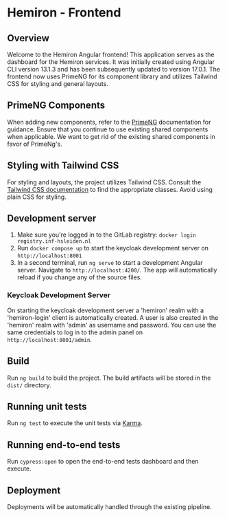 # Hemiron - Frontend

## Overview

Welcome to the Hemiron Angular frontend! This application serves as the dashboard for the Hemiron services. It was initially created using Angular CLI version 13.1.3 and has been subsequently updated to version 17.0.1. The frontend now uses PrimeNG for its component library and utilizes Tailwind CSS for styling and general layouts.

## PrimeNG Components

When adding new components, refer to the [PrimeNG](https://primeng.org/installation) documentation for guidance. Ensure that you continue to use existing shared components when applicable. We want to get rid of the existing shared components in favor of PrimeNg's.

## Styling with Tailwind CSS

For styling and layouts, the project utilizes Tailwind CSS. Consult the [Tailwind CSS documentation](https://tailwindcss.com/docs) to find the appropriate classes. Avoid using plain CSS for styling.

## Development server
1. Make sure you're logged in to the GitLab registry: `docker login registry.inf-hsleiden.nl`
2. Run `docker compose up` to start the keycloak development server on `http://localhost:8001`
3. In a second terminal, run `ng serve` to start a development Angular server. Navigate to `http://localhost:4200/`. The app will automatically reload if you change any of the source files.

### Keycloak Development Server
On starting the keycloak development server a 'hemiron' realm with a 'hemiron-login' client is automatically created. A user is also created in the 'hemiron' realm with 'admin' as username and password. You can use the same credentials to log in to the admin panel on `http://localhost:8001/admin`.

## Build

Run `ng build` to build the project. The build artifacts will be stored in the `dist/` directory.

## Running unit tests

Run `ng test` to execute the unit tests via [Karma](https://karma-runner.github.io).

## Running end-to-end tests

Run `cypress:open` to open the end-to-end tests dashboard and then execute.

## Deployment

Deployments will be automatically handled through the existing pipeline.
